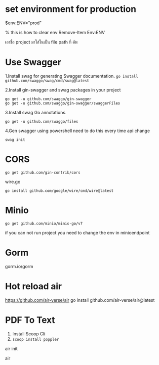 # set environment for production

$env:ENV="prod"

% this is how to clear env
Remove-Item Env:ENV

เอาชื่อ project มาใส่ในเป็น file path ที่ อัพ

# Use Swagger

1.Install swag for generating Swagger documentation.
`go install github.com/swaggo/swag/cmd/swag@latest`

2.Install gin-swagger and swag packages in your project

```
go get -u github.com/swaggo/gin-swagger
go get -u github.com/swaggo/gin-swagger/swaggerFiles
```

3.Install swag Go annotations.

```
go get -u github.com/swaggo/files
```

4.Gen swagger using powershell need to do this every time api change

```
swag init
```

# CORS

```
go get github.com/gin-contrib/cors
```

wire.go

```
go install github.com/google/wire/cmd/wire@latest
```

# Minio

`go get github.com/minio/minio-go/v7`

if you can not run project you need to change the env in minioendpoint

# Gorm

gorm.io/gorm

# Hot reload air

https://github.com/air-verse/air
go install github.com/air-verse/air@latest

# PDF To Text

1. Install Scoop Cli
2. `scoop install poppler`

air init

air
